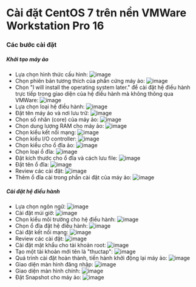 # Cài đặt CentOS 7 trên nền VMWare Workstation Pro 16
### Các bước cài đặt
##### Khởi tạo máy ảo
- Lựa chọn hình thức cấu hình:
![image](./image/Install/CentOS%201.png)
- Chọn phiên bản tương thích của phần cứng máy ảo:
![image](./image/Install/CentOS%202.png)
- Chọn "I will install the operating system later." để cài đặt hệ điều hành trực tiếp trong giao diện của hệ điều hành mà không thông qua VMWare:
![image](./image/Install/CentOS%203.png)
- Lựa chọn loại hệ điều hành:
![image](./image/Install/CentOS%204.png)
- Đặt tên máy ảo và nơi lưu trữ:
![image](./image/Install/CentOS%205.png)
- Chọn số nhân (core) của máy ảo:
![image](./image/Install/CentOS%206.png)
- Chọn dung lượng RAM cho máy ảo:
![image](./image/Install/CentOS%207.png)
- Chọn kiểu kết nối mạng:
![image](./image/Install/CentOS%208.png)
- Chọn kiểu I/O controller:
![image](./image/Install/CentOS%209.png)
- Chọn kiểu cho ổ đĩa ảo:
![image](./image/Install/CentOS%2010.png)
- Chọn loại ổ đĩa:
![image](./image/Install/CentOS%2011.png)
- Đặt kích thước cho ổ đĩa và cách lưu file:
![image](./image/Install/CentOS%2012.png)
- Đặt tên ổ đĩa:
![image](./image/Install/CentOS%2013.png)
- Review các cài đặt:
![image](./image/Install/CentOS%2014.png)
- Thêm ổ đĩa cài trong phần cài đặt của máy ảo:
![image](./image/Install/CentOS%2015.png)

##### Cài đặt hệ điều hành
- Lựa chọn ngôn ngữ:
![image](./image/Install/CentOS%2016.png)
- Cài đặt múi giờ:
![image](./image/Install/CentOS%2017.png)
- Chọn kiểu môi trường cho hệ điều hành:
![image](./image/Install/CentOS%2018.png)
- Chọn ổ đĩa đặt hệ điều hành:
![image](./image/Install/CentOS%2019.png)
- Cài đặt kết nối mạng:
![image](./image/Install/CentOS%2020.png)
- Review các cài đặt:
![image](./image/Install/CentOS%2021.png)
- Cài đặt mật khẩu cho tài khoản root:
![image](./image/Install/CentOS%2022.png)
- Tạo một tài khoản mới tên là "thuctap":
![image](./image/Install/CentOS%2023.png)
- Quá trình cài đặt hoàn thành, tiến hành khởi động lại máy ảo:
![image](./image/Install/CentOS%2024.png)
- Giao diện màn hình đăng nhập:
![image](./image/Install/CentOS%2025.png)
- Giao diện màn hình chính:
![image](./image/Install/CentOS%2026.png)
- Đặt Snapshot cho máy ảo:
![image](./image/Install/CentOS%2027.png)